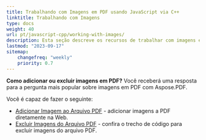 ```yaml
---
title: Trabalhando com Imagens em PDF usando JavaScript via C++ 
linktitle: Trabalhando com Imagens
type: docs
weight: 40
url: pt/javascript-cpp/working-with-images/
description: Esta seção descreve os recursos de trabalhar com imagens em um arquivo PDF usando JavaScript via C++.
lastmod: "2023-09-17"
sitemap:
    changefreq: "weekly"
    priority: 0.7
---
```


**Como adicionar ou excluir imagens em PDF?** Você receberá uma resposta para a pergunta mais popular sobre imagens em PDF com Aspose.PDF.

Você é capaz de fazer o seguinte:

- [Adicionar Imagem ao Arquivo PDF](/pdf/javascript-cpp/add-image-to-pdf/) - adicionar imagens a PDF diretamente na Web.
- [Excluir Imagens do Arquivo PDF](/pdf/javascript-cpp/delete-images-from-pdf-file/) - confira o trecho de código para excluir imagens do arquivo PDF.